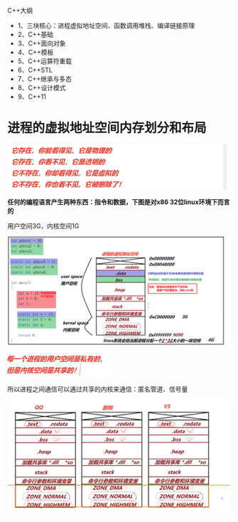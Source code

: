  C++大纲

- 1、三块核心：进程虚拟地址空间、函数调用堆栈、编译链接原理
- 2、C++基础
- 3、C++面向对象
- 4、C++模板
- 5、C++运算符重载
- 6、C++STL
- 7、C++继承与多态
- 8、C++设计模式
- 9、C++11

# 进程的虚拟地址空间内存划分和布局

 <img src="img/C++%EF%BC%9A%E8%BF%9B%E7%A8%8B%E8%99%9A%E6%8B%9F%E5%9C%B0%E5%9D%80%E7%A9%BA%E9%97%B4%E5%88%92%E5%88%86.img/image-20210225141801529.png" alt="image-20210225141801529" style="zoom:50%;" />

 **任何的编程语言产生两种东西：指令和数据，下图是对x86 32位linux环境下而言的**

用户空间3G，内核空间1G

![image-20210305110846165](img/2C++%EF%BC%9A%E8%BF%9B%E7%A8%8B%E8%99%9A%E6%8B%9F%E5%9C%B0%E5%9D%80%E7%A9%BA%E9%97%B4%E5%88%92%E5%88%86.img/image-20210305110846165.png)

 <img src="img/C++%EF%BC%9A%E8%BF%9B%E7%A8%8B%E8%99%9A%E6%8B%9F%E5%9C%B0%E5%9D%80%E7%A9%BA%E9%97%B4%E5%88%92%E5%88%86.img/image-20210225143901282.png" alt="image-20210225143901282" style="zoom:50%;" />

所以进程之间通信可以通过共享的内核来通信：匿名管道、信号量

![image-20210225143950349](img/C++%EF%BC%9A%E8%BF%9B%E7%A8%8B%E8%99%9A%E6%8B%9F%E5%9C%B0%E5%9D%80%E7%A9%BA%E9%97%B4%E5%88%92%E5%88%86.img/image-20210225143950349.png)

